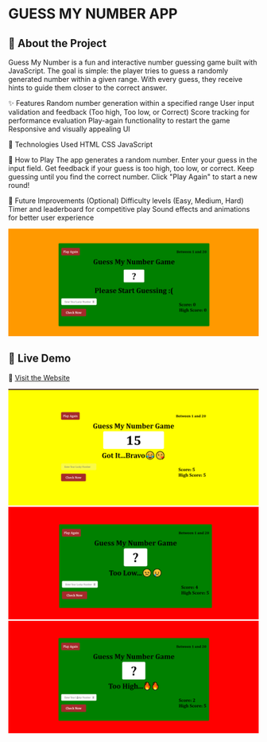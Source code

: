 # GUESS MY NUMBER APP


## 🌟 About the Project  

Guess My Number is a fun and interactive number guessing game built with JavaScript. The goal is simple: the player tries to guess a randomly generated number within a given range. With every guess, they receive hints to guide them closer to the correct answer.

✨ Features
Random number generation within a specified range
User input validation and feedback (Too high, Too low, or Correct)
Score tracking for performance evaluation
Play-again functionality to restart the game
Responsive and visually appealing UI

🚀 Technologies Used
HTML
CSS
JavaScript

🔧 How to Play
The app generates a random number.
Enter your guess in the input field.
Get feedback if your guess is too high, too low, or correct.
Keep guessing until you find the correct number.
Click "Play Again" to start a new round!

📌 Future Improvements (Optional)
Difficulty levels (Easy, Medium, Hard)
Timer and leaderboard for competitive play
Sound effects and animations for better user experience

![Project Preview](./images/image1.png)



## 🚀 Live Demo  
🔗 [Visit the Website](https://mini-quiz-app-eta.vercel.app/)


![Project Preview](./images/image2.png)
![Project Preview](./images/image3.png)
![Project Preview](./images/image4.png)









